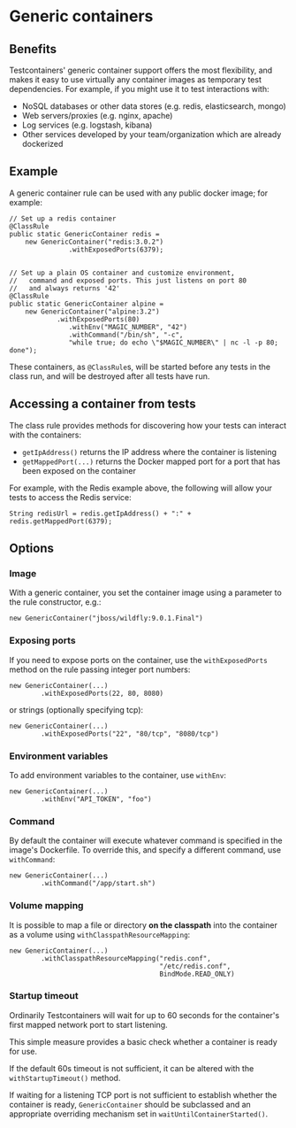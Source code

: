 # Generic containers

## Benefits

Testcontainers' generic container support offers the most flexibility, and makes it easy to use virtually any container
images as temporary test dependencies. For example, if you might use it to test interactions with:

* NoSQL databases or other data stores (e.g. redis, elasticsearch, mongo)
* Web servers/proxies (e.g. nginx, apache)
* Log services (e.g. logstash, kibana)
* Other services developed by your team/organization which are already dockerized

## Example

A generic container rule can be used with any public docker image; for example:

    // Set up a redis container
    @ClassRule
    public static GenericContainer redis =
    	new GenericContainer("redis:3.0.2")
                   .withExposedPorts(6379);


    // Set up a plain OS container and customize environment, 
    //   command and exposed ports. This just listens on port 80 
    //   and always returns '42'
    @ClassRule
    public static GenericContainer alpine =
    	new GenericContainer("alpine:3.2")
        		.withExposedPorts(80)
                   .withEnv("MAGIC_NUMBER", "42")
                   .withCommand("/bin/sh", "-c", 
                   "while true; do echo \"$MAGIC_NUMBER\" | nc -l -p 80; done");

These containers, as `@ClassRule`s, will be started before any tests in the class run, and will be destroyed after all
tests have run.

## Accessing a container from tests

The class rule provides methods for discovering how your tests can interact with the containers:

* `getIpAddress()` returns the IP address where the container is listening
* `getMappedPort(...)` returns the Docker mapped port for a port that has been exposed on the container

For example, with the Redis example above, the following will allow your tests to access the Redis service:

    String redisUrl = redis.getIpAddress() + ":" + redis.getMappedPort(6379);

## Options

### Image

With a generic container, you set the container image using a parameter to the rule constructor, e.g.:

	new GenericContainer("jboss/wildfly:9.0.1.Final")

### Exposing ports

If you need to expose ports on the container, use the `withExposedPorts` method on the rule passing integer port numbers:

	new GenericContainer(...)
			.withExposedPorts(22, 80, 8080)

or strings (optionally specifying tcp):

	new GenericContainer(...)
			.withExposedPorts("22", "80/tcp", "8080/tcp")

### Environment variables

To add environment variables to the container, use `withEnv`:

	new GenericContainer(...)
			.withEnv("API_TOKEN", "foo")

### Command

By default the container will execute whatever command is specified in the image's Dockerfile. To override this, and specify a different command, use `withCommand`:

	new GenericContainer(...)
	        .withCommand("/app/start.sh")

### Volume mapping

It is possible to map a file or directory **on the classpath** into the container as a volume using `withClasspathResourceMapping`:

	new GenericContainer(...)
            .withClasspathResourceMapping("redis.conf",
                                          "/etc/redis.conf",
                                          BindMode.READ_ONLY)

### Startup timeout

Ordinarily Testcontainers will wait for up to 60 seconds for the container's first mapped network port to start listening.

This simple measure provides a basic check whether a container is ready for use.

If the default 60s timeout is not sufficient, it can be altered with the `withStartupTimeout()` method.

If waiting for a listening TCP port is not sufficient to establish whether the container is ready, `GenericContainer` should be subclassed
and an appropriate overriding mechanism set in `waitUntilContainerStarted()`.

